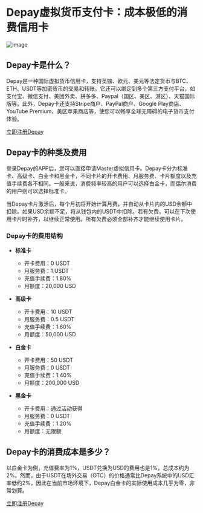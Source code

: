 # Depay虚拟货币支付卡：成本极低的消费信用卡

![image](https://github.com/user-attachments/assets/82b4c94f-02ca-468e-acc5-8cf02352139e)

## Depay卡是什么？

Depay是一种国际虚拟货币信用卡，支持英镑、欧元、美元等法定货币与BTC、ETH、USDT等加密货币的交易和转账。它还可以绑定到多个第三方支付平台，如支付宝、微信支付、美团外卖、拼多多、Paypal（国区、美区、港区）、天猫国际版等。此外，Depay卡还支持Stripe商户、PayPal商户、Google Play商店、YouTube Premium、美区苹果商店等，使您可以畅享全球无障碍的电子货币支付体验。

[立即注册Depay](https://bit.ly/DuPay)

## Depay卡的种类及费用

登录Depay的APP后，您可以直接申请Master虚拟信用卡。Depay卡分为标准卡、高级卡、白金卡和黑金卡，不同卡片的开卡费用、月服务费、卡片额度以及充值手续费各不相同。一般来说，消费频率较高的用户可以选择白金卡，而偶尔消费的用户则可以选择标准卡。

当Depay卡片激活后，每个月初将开始计算月费，并自动从卡片内的USD余额中扣除。如果USD余额不足，将从钱包内的USDT中扣除。若有欠费，可以在下次使用卡片时补齐，以继续正常使用。所有欠费必须全部补齐才能继续使用卡片。

### Depay卡的费用结构

- **标准卡**
  - 开卡费用：0 USDT
  - 月服务费：1 USDT
  - 充值手续费：1.80%
  - 月额度：20,000 USD

- **高级卡**
  - 开卡费用：10 USDT
  - 月服务费：0.5 USDT
  - 充值手续费：1.60%
  - 月额度：50,000 USD

- **白金卡**
  - 开卡费用：50 USDT
  - 月服务费：0 USDT
  - 充值手续费：1.40%
  - 月额度：200,000 USD

- **黑金卡**
  - 开卡费用：通过活动获得
  - 月服务费：0 USDT
  - 充值手续费：1.20%
  - 月额度：无限额

## Depay卡的消费成本是多少？

以白金卡为例，充值费率为1%，USDT兑换为USD的费用也是1%，总成本约为2%。然而，由于USDT在场外交易（OTC）的价格通常比Depay系统中的USD汇率低约2%，因此在当前市场环境下，Depay白金卡的实际使用成本几乎为零，非常划算。

[立即注册Depay](https://bit.ly/DuPay)

